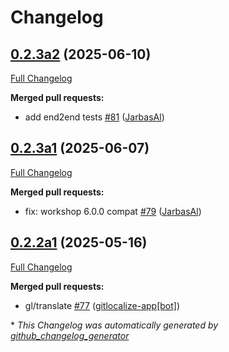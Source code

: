 # Changelog

## [0.2.3a2](https://github.com/OpenVoiceOS/ovos-skill-hello-world/tree/0.2.3a2) (2025-06-10)

[Full Changelog](https://github.com/OpenVoiceOS/ovos-skill-hello-world/compare/0.2.3a1...0.2.3a2)

**Merged pull requests:**

- add end2end tests [\#81](https://github.com/OpenVoiceOS/ovos-skill-hello-world/pull/81) ([JarbasAl](https://github.com/JarbasAl))

## [0.2.3a1](https://github.com/OpenVoiceOS/ovos-skill-hello-world/tree/0.2.3a1) (2025-06-07)

[Full Changelog](https://github.com/OpenVoiceOS/ovos-skill-hello-world/compare/0.2.2a1...0.2.3a1)

**Merged pull requests:**

- fix: workshop 6.0.0 compat [\#79](https://github.com/OpenVoiceOS/ovos-skill-hello-world/pull/79) ([JarbasAl](https://github.com/JarbasAl))

## [0.2.2a1](https://github.com/OpenVoiceOS/ovos-skill-hello-world/tree/0.2.2a1) (2025-05-16)

[Full Changelog](https://github.com/OpenVoiceOS/ovos-skill-hello-world/compare/0.2.1...0.2.2a1)

**Merged pull requests:**

- gl/translate [\#77](https://github.com/OpenVoiceOS/ovos-skill-hello-world/pull/77) ([gitlocalize-app[bot]](https://github.com/apps/gitlocalize-app))



\* *This Changelog was automatically generated by [github_changelog_generator](https://github.com/github-changelog-generator/github-changelog-generator)*
